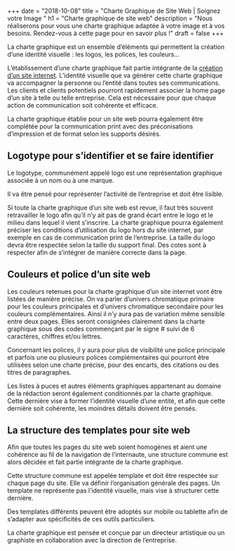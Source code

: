 +++
date = "2018-10-08"
title = "Charte Graphique de Site Web | Soignez votre Image "
h1 = "Charte graphique de site web"
description = "Nous réaliserons pour vous une charte graphique adaptée à votre image et à vos besoins. Rendez-vous à cette page pour en savoir plus !"
draft = false
+++

La charte graphique est un ensemble d’éléments qui permettent la création d’une identité visuelle : les logos, les polices, les couleurs… 

L’établissement d’une charte graphique fait partie intégrante de la [création d’un site internet](/site/). L’identité visuelle que va générer cette charte graphique va accompagner la personne ou l’entité dans toutes ses communications. Les clients et clients potentiels pourront rapidement associer la home page d’un site à telle ou telle entreprise. Cela est nécessaire pour que chaque action de communication soit cohérente et efficace. 

La charte graphique établie pour un site web pourra également être complétée pour la communication print avec des préconisations d’impression et de format selon les supports désirés. 

## Logotype pour s’identifier et se faire identifier

Le logotype, communément appelé logo est une représentation graphique associée à un nom ou à une marque. 

Il va être pensé pour représenter l’activité de l’entreprise et doit être lisible. 

Si toute la charte graphique d’un site web est revue, il faut très souvent retravailler le logo afin qu’il n’y ait pas de grand écart entre le logo et le milieu dans lequel il vient s’inscrire. La charte graphique pourra également préciser les conditions d’utilisation du logo hors du site internet, par exemple en cas de communication print de l’entreprise. La taille du logo devra être respectée selon la taille du support final. Des cotes sont à respecter afin de s’intégrer de manière correcte dans la page. 

## Couleurs et police d’un site web

Les couleurs retenues pour la charte graphique d’un site internet vont être listées de manière précise. On va parler d’univers chromatique primaire pour les couleurs principales et d’univers chromatique secondaire pour les couleurs complémentaires. Ainsi il n’y aura pas de variation même sensible entre deux pages. Elles seront consignées clairement dans la charte graphique sous des codes commençant par le signe # suivi de 6 caractères, chiffres et/ou lettres. 

Concernant les polices, il y aura pour plus de visibilité une police principale et parfois une ou plusieurs polices complémentaires qui pourront être utilisées selon une charte précise, pour des encarts, des citations ou des titres de paragraphes.

Les listes à puces et autres éléments graphiques appartenant au domaine de la rédaction seront également conditionnés par la charte graphique. Cette dernière vise à former l’identité visuelle d’une entité, et afin que cette dernière soit cohérente, les moindres détails doivent être pensés.  

## La structure des templates pour site web

Afin que toutes les pages du site web soient homogènes et aient une cohérence au fil de la navigation de l’internaute, une structure commune est alors décidée et fait partie intégrante de la charte graphique.

Cette structure commune est appelée template et doit être respectée sur chaque page du site. Elle va définir l’organisation générale des pages. Un template ne représente pas l’identité visuelle, mais vise à structurer cette dernière. 

Des templates différents peuvent être adoptés sur mobile ou tablette afin de s’adapter aux spécificités de ces outils particuliers.

La charte graphique est pensée et conçue par un directeur artistique ou un graphiste en collaboration avec la direction de l’entreprise. 

